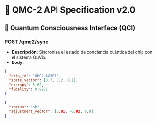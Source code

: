 # 📡 QMC-2 API Specification v2.0
## 🧠 Quantum Consciousness Interface (QCI)

### POST /qmc2/sync
- **Descripción**: Sincroniza el estado de conciencia cuántica del chip con el sistema QuVio.
- **Body**:
```json
{
  "chip_id": "QMC2-AX301",
  "state_vector": [0.7, 0.2, 0.1],
  "entropy": 5.62,
  "fidelity": 0.9981
}

{
  "status": "ok",
  "adjustment_vector": [0.01, -0.02, 0.0]
}
